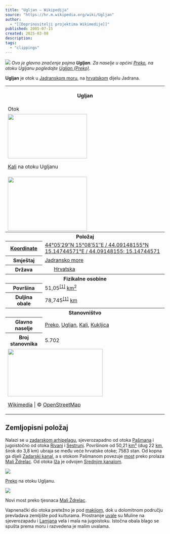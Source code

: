 ```yaml
---
title: "Ugljan – Wikipedija"
source: "https://hr.m.wikipedia.org/wiki/Ugljan"
author:
  - "[[Doprinositelji projektima Wikimedije]]"
published: 2005-07-15
created: 2025-03-08
description:
tags:
  - "clippings"
---
```

![](https://upload.wikimedia.org/wikipedia/commons/thumb/7/72/Disambig.svg/20px-Disambig.svg.png) *Ovo je glavno značenje pojma **Ugljan**. Za naselje u općini [Preko](https://hr.m.wikipedia.org/wiki/Preko "Preko"), na otoku Ugljanu pogledajte [Ugljan (Preko)](https://hr.m.wikipedia.org/wiki/Ugljan_\(Preko\) "Ugljan (Preko)").*

**Ugljan** je otok u [Jadranskom moru](https://hr.m.wikipedia.org/wiki/Jadransko_more "Jadransko more"), na [hrvatskom](https://hr.m.wikipedia.org/wiki/Hrvatska "Hrvatska") dijelu Jadrana.

<table><tbody><tr><th colspan="2"><p>Ugljan</p></th></tr><tr><td colspan="2">Otok</td></tr><tr><td colspan="2"><span><a href="https://hr.m.wikipedia.org/wiki/Datoteka:Kali_(Croatia)_panorama.jpg"><img src="https://upload.wikimedia.org/wikipedia/commons/thumb/c/c2/Kali_%28Croatia%29_panorama.jpg/250px-Kali_%28Croatia%29_panorama.jpg" width="250" height="140"></a></span><p><a href="https://hr.m.wikipedia.org/wiki/Kali">Kali</a> na otoku Ugljanu</p></td></tr><tr><td colspan="2"><span><a href="https://hr.m.wikipedia.org/wiki/Datoteka:Croatia_-_Ugljan.PNG"><img src="https://upload.wikimedia.org/wikipedia/commons/thumb/b/b5/Croatia_-_Ugljan.PNG/250px-Croatia_-_Ugljan.PNG" width="250" height="170"></a></span></td></tr><tr><th colspan="2">Položaj</th></tr><tr><th scope="row"><a href="https://hr.m.wikipedia.org/wiki/Zemljopisne_koordinate">Koordinate</a></th><td><span><span><a href="https://geohack.toolforge.org/geohack.php?pagename=Ugljan&amp;params=44.09148155_N_15.14744571_E_region:HR-13_type:isle_source:CGN"><span><span><span>44°05′29″N</span> <span>15°08′51″E</span></span></span><span>﻿ / ﻿</span><span><span>44.09148155°N 15.14744571°E</span><span>﻿ / <span>44.09148155; 15.14744571</span></span></span></a></span></span></td></tr><tr><th scope="row">Smještaj</th><td><a href="https://hr.m.wikipedia.org/wiki/Jadransko_more">Jadransko more</a></td></tr><tr><th scope="row">Država</th><td><span><a href="https://hr.m.wikipedia.org/wiki/Hrvatska"><img src="https://upload.wikimedia.org/wikipedia/commons/thumb/1/1b/Flag_of_Croatia.svg/24px-Flag_of_Croatia.svg.png" width="24" height="12"></a></span> <a href="https://hr.m.wikipedia.org/wiki/Hrvatska">Hrvatska</a></td></tr><tr><th colspan="2">Fizikalne osobine</th></tr><tr><th scope="row">Površina</th><td>51,05<sup><a href="https://hr.m.wikipedia.org/wiki/#cite_note-Duplancic-Cala-Ujevic-1"><span>[</span>1<span>]</span></a></sup> <a href="https://hr.m.wikipedia.org/wiki/%C4%8Cetvorni_kilometar">km<sup>2</sup></a></td></tr><tr><th scope="row">Duljina obale</th><td>78,745<sup><a href="https://hr.m.wikipedia.org/wiki/#cite_note-Duplancic-Cala-Ujevic-1"><span>[</span>1<span>]</span></a></sup> <a href="https://hr.m.wikipedia.org/wiki/Kilometar">km</a></td></tr><tr><th colspan="2">Stanovništvo</th></tr><tr><th scope="row">Glavno naselje</th><td><a href="https://hr.m.wikipedia.org/wiki/Preko">Preko</a>, <a href="https://hr.m.wikipedia.org/wiki/Ugljan_(Preko)">Ugljan</a>, <a href="https://hr.m.wikipedia.org/wiki/Kali">Kali</a>, <a href="https://hr.m.wikipedia.org/wiki/Kukljica">Kukljica</a></td></tr><tr><th scope="row">Broj stanovnika</th><td>5.702</td></tr><tr><td colspan="2"><div><a href="https://hr.m.wikipedia.org/wiki/#/map/0"><img src="https://maps.wikimedia.org/img/osm-intl,8,44.09148155,15.14744571,300x150.png?lang=hr&amp;domain=hr.wikipedia.org&amp;title=Ugljan&amp;revid=6868463&amp;groups=_567c7223f24cbc1c3fbcb51184d66aa34c158ff7" width="300" height="150"></a><div><p><a href="https://hr.m.wikipedia.org/wiki/#/map/0"></a><a href="https://foundation.wikimedia.org/wiki/Maps_Terms_of_Use">Wikimedia</a> | © <a href="https://www.openstreetmap.org/copyright">OpenStreetMap</a></p></div></div></td></tr></tbody></table>

## Zemljopisni položaj

Nalazi se u [zadarskom arhipelagu](https://hr.m.wikipedia.org/w/index.php?title=Zadarski_arhipelag&action=edit&redlink=1 "Zadarski arhipelag (stranica ne postoji)"), sjeverozapadno od otoka [Pašmana](https://hr.m.wikipedia.org/wiki/Pa%C5%A1man "Pašman") i jugoistočno od otoka [Rivanj](https://hr.m.wikipedia.org/wiki/Rivanj "Rivanj") i [Sestrunj](https://hr.m.wikipedia.org/wiki/Sestrunj "Sestrunj"). Površinom od 50,21 [km²](https://hr.m.wikipedia.org/wiki/%C4%8Cetvorni_kilometar "Četvorni kilometar") (dug 22 [km](https://hr.m.wikipedia.org/wiki/Kilometar "Kilometar"), širok do 3,8 km) ubraja se među veće hrvatske otoke; 7583 stan. Od kopna ga dijeli [Zadarski kanal](https://hr.m.wikipedia.org/wiki/Zadarski_kanal "Zadarski kanal"), a s otokom Pašmanom povezuje [most](https://hr.m.wikipedia.org/wiki/Most "Most") preko prolaza [Mali Ždrelac](https://hr.m.wikipedia.org/wiki/Mali_%C5%BDdrelac "Mali Ždrelac"). Od otoka [Iža](https://hr.m.wikipedia.org/wiki/I%C5%BE "Iž") je odvojen [Srednjim kanalom](https://hr.m.wikipedia.org/wiki/Srednji_kanal "Srednji kanal").

![](https://upload.wikimedia.org/wikipedia/commons/thumb/a/a2/Preko_Panorama.jpg/220px-Preko_Panorama.jpg)

[Preko](https://hr.m.wikipedia.org/wiki/Preko "Preko") na otoku Ugljanu.

![](https://upload.wikimedia.org/wikipedia/commons/thumb/3/3a/New_bridge_across_Strait_of_Mali_%C5%BDdrelac.jpg/250px-New_bridge_across_Strait_of_Mali_%C5%BDdrelac.jpg)

Novi most preko tjesnaca [Mali Ždrelac](https://hr.m.wikipedia.org/wiki/Mali_%C5%BDdrelac "Mali Ždrelac").

Vapnenački dio otoka pretežno je pod [makijom](https://hr.m.wikipedia.org/wiki/Makija "Makija"), dok u dolomitnom području prevladava zemljište pod kulturama. Prostranije [uvale](https://hr.m.wikipedia.org/wiki/Uvala "Uvala") su Muline na sjeverozapadu i [Lamjana](https://hr.m.wikipedia.org/w/index.php?title=Lamjana&action=edit&redlink=1 "Lamjana (stranica ne postoji)") vela i mala na jugoistoku. Istočna obala blago se spušta prema moru i razvedena je malim uvalama.
